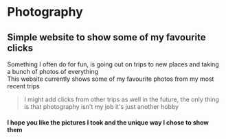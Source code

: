 # Photography
## Simple website to show some of my favourite clicks
Something I often do for fun, is going out on trips to new places and taking a bunch of photos of everything <br>
This website currently shows some of my favourite photos from my most recent trips <br>
> I might add clicks from other trips as well in the future, the only thing is that photography isn't my job it's just another hobby
#### I hope you like the pictures I took and the unique way I chose to show them
